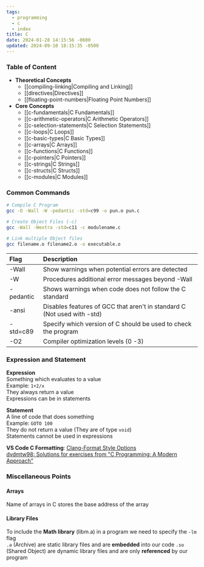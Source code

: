 ```yaml
---
tags:
  - programming
  - c
  - index
title: C
date: 2024-01-28 14:15:56 -0600
updated: 2024-09-10 18:15:35 -0500
---
```


### Table of Content

* **Theoretical Concepts**
	* [[compiling-linking|Compiling and Linking]]
	* [[directives|Directives]]
	* [[floating-point-numbers|Floating Point Numbers]]
* **Core Concepts**
	* [[c-fundamentals|C Fundamentals]]
	* [[c-arithmetic-operators|C Arithmetic Operators]]
	* [[c-selection-statements|C Selection Statements]]
	* [[c-loops|C Loops]]
	* [[c-basic-types|C Basic Types]]
	* [[c-arrays|C Arrays]]
	* [[c-functions|C Functions]]
	* [[c-pointers|C Pointers]]
	* [[c-strings|C Strings]]
	* [[c-structs|C Structs]]
	* [[c-modules|C Modules]]

### Common Commands

```bash
# Compile C Program
gcc -O -Wall -W -pedantic -std=c99 -o pun.o pun.c

# Create Object Files (-c)
gcc -Wall -Wextra -std=c11 -c modulename.c

# Link multiple Object files
gcc filename.o filename2.o -o executable.o
```

| Flag      | Description                                                             |
| :-------- | :---------------------------------------------------------------------- |
| -Wall     | Show warnings when potential errors are detected                        |
| -W        | Procedures additional error messages beyond -Wall                       |
| -pedantic | Shows warnings when code does not follow the C standard                 |
| -ansi     | Disables features of GCC that aren't in standard C (Not used with -std) |
| -std=c89  | Specify which version of C should be used to check the program          |
| -O2       | Compiler optimization levels (0 -3)                                     |

### Expression and Statement

**Expression**  
Something which evaluates to a value  
Example: `1+2/x`  
They always return a value    
Expressions can be in statements

**Statement**  
A line of code that does something  
Example: `GOTO 100`  
They do not return a value (They are of type `void`)    
Statements cannot be used in expressions

**VS Code C Formatting**: [Clang-Format Style Options](https://clang.llvm.org/docs/ClangFormatStyleOptions.html#configuring-style-with-clang-format)  
[dvdmtw98: Solutions for exercises from "C Programming: A Modern Approach"](https://github.com/dvdmtw98/c-programming-a-modern-approach)

### Miscellaneous Points

#### Arrays
Name of arrays in C stores the base address of the array

#### Library Files
To include the **Math library** (libm.a) in a program we need to specify the `-lm` flag  
`.a` (Archive) are static library files and are **embedded** into our code `.so` (Shared Object) are dynamic library files and are only **referenced** by our program
